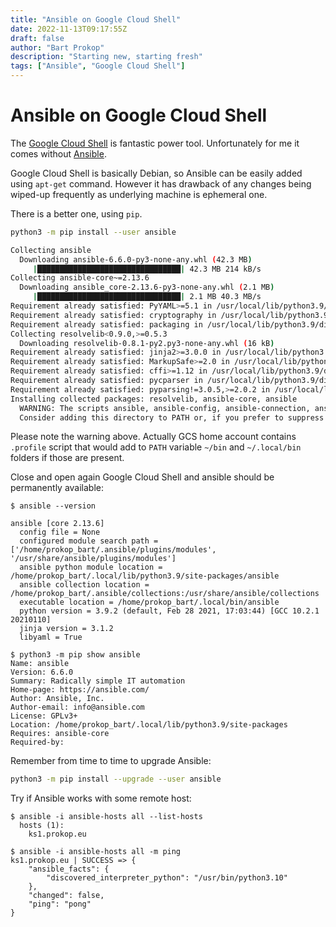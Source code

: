 ```yaml
---
title: "Ansible on Google Cloud Shell"
date: 2022-11-13T09:17:55Z
draft: false
author: "Bart Prokop"
description: "Starting new, starting fresh"
tags: ["Ansible", "Google Cloud Shell"]
---
```


# Ansible on Google Cloud Shell

The [Google Cloud Shell](https://shell.cloud.google.com/?show=terminal) is fantastic power tool. Unfortunately for me it comes without [Ansible](https://github.com/ansible/ansible).

Google Cloud Shell is basically Debian, so Ansible can be easily added using `apt-get` command.
However it has drawback of any changes being wiped-up frequently as underlying machine is ephemeral one.

There is a better one, using `pip`.

```bash
python3 -m pip install --user ansible

Collecting ansible
  Downloading ansible-6.6.0-py3-none-any.whl (42.3 MB)
     |████████████████████████████████| 42.3 MB 214 kB/s
Collecting ansible-core~=2.13.6
  Downloading ansible_core-2.13.6-py3-none-any.whl (2.1 MB)
     |████████████████████████████████| 2.1 MB 40.3 MB/s
Requirement already satisfied: PyYAML>=5.1 in /usr/local/lib/python3.9/dist-packages (from ansible-core~=2.13.6->ansible) (6.0)
Requirement already satisfied: cryptography in /usr/local/lib/python3.9/dist-packages (from ansible-core~=2.13.6->ansible) (38.0.3)
Requirement already satisfied: packaging in /usr/local/lib/python3.9/dist-packages (from ansible-core~=2.13.6->ansible) (21.3)
Collecting resolvelib<0.9.0,>=0.5.3
  Downloading resolvelib-0.8.1-py2.py3-none-any.whl (16 kB)
Requirement already satisfied: jinja2>=3.0.0 in /usr/local/lib/python3.9/dist-packages (from ansible-core~=2.13.6->ansible) (3.1.2)
Requirement already satisfied: MarkupSafe>=2.0 in /usr/local/lib/python3.9/dist-packages (from jinja2>=3.0.0->ansible-core~=2.13.6->ansible) (2.1.1)
Requirement already satisfied: cffi>=1.12 in /usr/local/lib/python3.9/dist-packages (from cryptography->ansible-core~=2.13.6->ansible) (1.15.1)
Requirement already satisfied: pycparser in /usr/local/lib/python3.9/dist-packages (from cffi>=1.12->cryptography->ansible-core~=2.13.6->ansible) (2.21)
Requirement already satisfied: pyparsing!=3.0.5,>=2.0.2 in /usr/local/lib/python3.9/dist-packages (from packaging->ansible-core~=2.13.6->ansible) (3.0.9)
Installing collected packages: resolvelib, ansible-core, ansible
  WARNING: The scripts ansible, ansible-config, ansible-connection, ansible-console, ansible-doc, ansible-galaxy, ansible-inventory, ansible-playbook, ansible-pull and ansible-vault are installed in '/home/prokop_bart/.local/bin' which is not on PATH.
  Consider adding this directory to PATH or, if you prefer to suppress this warning, use --no-warn-script-location.
```

Please note the warning above. Actually GCS home account contains `.profile` script that would add to `PATH` variable `~/bin` and `~/.local/bin` folders if those are present.

Close and open again Google Cloud Shell and ansible should be permanently available:

```
$ ansible --version

ansible [core 2.13.6]
  config file = None
  configured module search path = ['/home/prokop_bart/.ansible/plugins/modules', '/usr/share/ansible/plugins/modules']
  ansible python module location = /home/prokop_bart/.local/lib/python3.9/site-packages/ansible
  ansible collection location = /home/prokop_bart/.ansible/collections:/usr/share/ansible/collections
  executable location = /home/prokop_bart/.local/bin/ansible
  python version = 3.9.2 (default, Feb 28 2021, 17:03:44) [GCC 10.2.1 20210110]
  jinja version = 3.1.2
  libyaml = True
```

```
$ python3 -m pip show ansible
Name: ansible
Version: 6.6.0
Summary: Radically simple IT automation
Home-page: https://ansible.com/
Author: Ansible, Inc.
Author-email: info@ansible.com
License: GPLv3+
Location: /home/prokop_bart/.local/lib/python3.9/site-packages
Requires: ansible-core
Required-by:
```

Remember from time to time to upgrade Ansible:

```bash
python3 -m pip install --upgrade --user ansible
```

Try if Ansible works with some remote host:

```
$ ansible -i ansible-hosts all --list-hosts
  hosts (1):
    ks1.prokop.eu
```

```
$ ansible -i ansible-hosts all -m ping
ks1.prokop.eu | SUCCESS => {
    "ansible_facts": {
        "discovered_interpreter_python": "/usr/bin/python3.10"
    },
    "changed": false,
    "ping": "pong"
}
```
